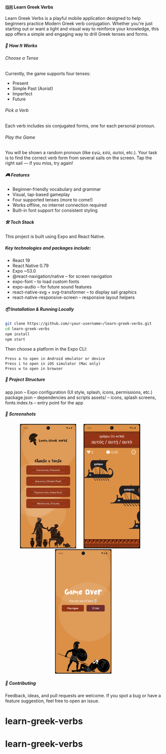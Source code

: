 #### 🇬🇷 Learn Greek Verbs

Learn Greek Verbs is a playful mobile application designed to help beginners practice Modern Greek verb conjugation. Whether you're just starting out or want a light and visual way to reinforce your knowledge, this app offers a simple and engaging way to drill Greek tenses and forms.

##### 🚀 How It Works

###### Choose a Tense

Currently, the game supports four tenses:

- Present
- Simple Past (Aorist)
- Imperfect
- Future

###### Pick a Verb

Each verb includes six conjugated forms, one for each personal pronoun.

###### Play the Game

You will be shown a random pronoun (like εγώ, εσύ, αυτοί, etc.). Your task is to find the correct verb form from several sails on the screen. Tap the right sail — if you miss, try again!

##### 🎮 Features

- Beginner-friendly vocabulary and grammar
- Visual, tap-based gameplay
- Four supported tenses (more to come!)
- Works offline, no internet connection required
- Built-in font support for consistent styling

##### 🛠️ Tech Stack

This project is built using Expo and React Native.

##### Key technologies and packages include:

- React 19
- React Native 0.79
- Expo ~53.0
- @react-navigation/native – for screen navigation
- expo-font – to load custom fonts
- expo-audio – for future sound features
- react-native-svg + svg-transformer – to display sail graphics
- react-native-responsive-screen – responsive layout helpers

##### 📦 Installation & Running Locally

```bash
git clone https://github.com/<your-username>/learn-greek-verbs.git
cd learn-greek-verbs
npm install
npm start
```

Then choose a platform in the Expo CLI:

```
Press a to open in Android emulator or device
Press i to open in iOS simulator (Mac only)
Press w to open in browser
```

##### 📁 Project Structure

app.json – Expo configuration (UI style, splash, icons, permissions, etc.)
package.json – dependencies and scripts
assets/ – icons, splash screens, fonts
index.ts – entry point for the app

##### 📸 Screenshots

<p align="center">
  <img src="screenshot_1.png" height="400" style="margin-right: 20px;" />
  <img src="screenshot_2.png" height="400" style="margin-right: 20px;" />
  <img src="screenshot_3.png" height="400" />
</p>

##### 🙌 Contributing

Feedback, ideas, and pull requests are welcome. If you spot a bug or have a feature suggestion, feel free to open an issue.

# learn-greek-verbs
# learn-greek-verbs
